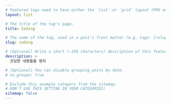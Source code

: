 ```yaml
---
# Featured tags need to have either the `list` or `grid` layout (PRO only).
layout: list

# The title of the tag's page.
title: Coding

# The name of the tag, used in a post's front matter (e.g. tags: [<slug>]).
slug: coding

# (Optional) Write a short (~150 characters) description of this featured tag.
description: >
  코딩한 내용들을 정리

# (Optional) You can disable grouping posts by date.
# no_groups: true

# Exclude this example category from the sitemap.
# DON'T USE THIS SETTING IN YOUR CATEGORIES!
sitemap: false
---
```


